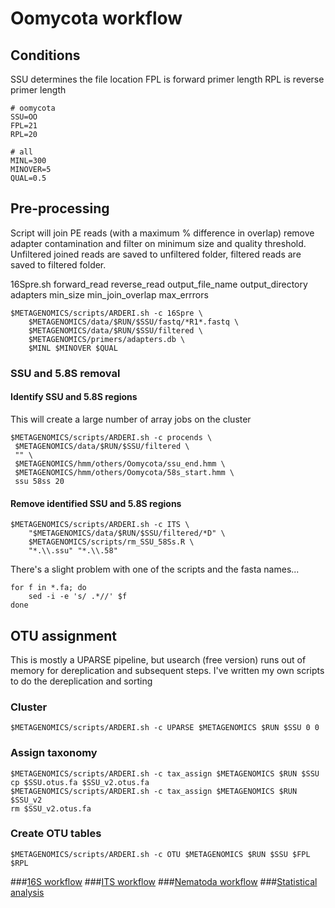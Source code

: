 # Oomycota workflow

## Conditions
SSU determines the file location
FPL is forward primer length
RPL is reverse primer length

```shell
# oomycota
SSU=OO 
FPL=21
RPL=20

# all
MINL=300
MINOVER=5
QUAL=0.5
```

## Pre-processing
Script will join PE reads (with a maximum % difference in overlap) remove adapter contamination and filter on minimum size and quality threshold.
Unfiltered joined reads are saved to unfiltered folder, filtered reads are saved to filtered folder.

16Spre.sh forward_read reverse_read output_file_name output_directory adapters min_size min_join_overlap max_errrors 

```shell
$METAGENOMICS/scripts/ARDERI.sh -c 16Spre \
	$METAGENOMICS/data/$RUN/$SSU/fastq/*R1*.fastq \
	$METAGENOMICS/data/$RUN/$SSU/filtered \
	$METAGENOMICS/primers/adapters.db \
	$MINL $MINOVER $QUAL
```
### SSU and 5.8S removal 

#### Identify SSU and 5.8S regions

This will create a large number of array jobs on the cluster

```shell
$METAGENOMICS/scripts/ARDERI.sh -c procends \
 $METAGENOMICS/data/$RUN/$SSU/filtered \
 "" \
 $METAGENOMICS/hmm/others/Oomycota/ssu_end.hmm \
 $METAGENOMICS/hmm/others/Oomycota/58s_start.hmm \
 ssu 58ss 20
```

#### Remove identified SSU and 5.8S regions

```shell
$METAGENOMICS/scripts/ARDERI.sh -c ITS \
	"$METAGENOMICS/data/$RUN/$SSU/filtered/*D" \
	$METAGENOMICS/scripts/rm_SSU_58Ss.R \
	"*.\\.ssu" "*.\\.58"
```

There's a slight problem with one of the scripts and the fasta names...
```shell
for f in *.fa; do
	sed -i -e 's/ .*//' $f
done
```

## OTU assignment 
This is mostly a UPARSE pipeline, but usearch (free version) runs out of memory for dereplication and subsequent steps. I've written my own scripts to do the dereplication and sorting 

### Cluster 
```shell
$METAGENOMICS/scripts/ARDERI.sh -c UPARSE $METAGENOMICS $RUN $SSU 0 0
```
### Assign taxonomy
```shell
$METAGENOMICS/scripts/ARDERI.sh -c tax_assign $METAGENOMICS $RUN $SSU 
cp $SSU.otus.fa $SSU_v2.otus.fa
$METAGENOMICS/scripts/ARDERI.sh -c tax_assign $METAGENOMICS $RUN $SSU_v2
rm $SSU_v2.otus.fa
```

### Create OTU tables
```shell
$METAGENOMICS/scripts/ARDERI.sh -c OTU $METAGENOMICS $RUN $SSU $FPL $RPL
```


###[16S workflow](../master/16S%20%20workflow.md)
###[ITS workflow](../master//ITS%20workflow.md)
###[Nematoda workflow](../master/Nematoda%20%20workflow.md)
###[Statistical analysis](../master/statistical%20analysis.md)




